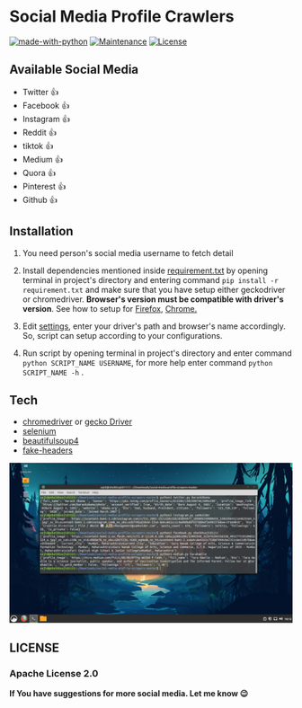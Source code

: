 # Social Media Profile Crawlers


[![made-with-python](https://img.shields.io/badge/Made%20with-Python-1f425f.svg)](https://www.python.org/)
[![Maintenance](https://img.shields.io/badge/Maintained%3F-yes-green.svg)](https://github.com/shaikhsajid1111/social-media-profile-scrapers/graphs/commit-activity)
[![License](https://img.shields.io/badge/License-Apache%202.0-blue.svg)](https://opensource.org/licenses/Apache-2.0)







## Available Social Media
- Twitter :+1:
- Facebook :+1:
- Instagram :+1:
- Reddit :+1:   
- tiktok :+1:
- Medium :+1:
- Quora :+1:
- Pinterest :+1:
- Github :+1:



## Installation

1. You need person's social media username to fetch detail

1. Install dependencies mentioned inside [requirement.txt](requirement.txt) by opening terminal in project's directory and entering command ```pip install -r requirement.txt``` and make sure that you have setup either geckodriver or chromedriver. 
 **Browser's version must be compatible with driver's version**. See how to setup for [Firefox](https://stackoverflow.com/questions/42204897/how-to-setup-selenium-python-environment-for-firefox), [Chrome.](https://chromedriver.chromium.org/getting-started)

1. Edit [settings](settings.ini), enter your driver's path and browser's name accordingly. So, script can setup according to your configurations.

1. Run script by opening terminal in project's directory and enter command ```python SCRIPT_NAME USERNAME```, for more help enter command ```python SCRIPT_NAME -h``` . 


## Tech

- [chromedriver](https://chromedriver.chromium.org) or [gecko Driver](https://github.com/mozilla/geckodriver/releases)
- [selenium](https://selenium-python.readthedocs.io/installation.html)
- [beautifulsoup4](https://pypi.org/project/beautifulsoup4/)
- [fake-headers](https://pypi.org/project/fake-headers/)   



![Screenshot](screenshots/screenshot2.PNG)





## LICENSE 

### Apache License 2.0                                 

**If You have suggestions for more social media. Let me know :wink:**


